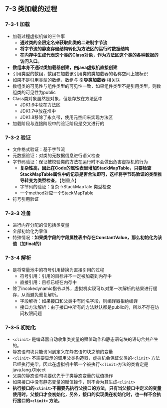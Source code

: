 ## 7-3 类加载的过程

### 7-3-1 加载

- 加载过程虚拟机做的三件事
  - **通过类的全限定名来获取此类的二进制字节流**
  - **将字节流的静态存储结构转化为方法区的运行时数据结构**
  - **在内存中生成代表这个类的Class对象，作为方法区这个类的各种数据的访问入口。**
- **数组本身不通过类加载器创建，由java虚拟机直接创建**
- 引用类型的数组，数组在加载该引用类的类加载器的名称空间上被标识
- 如果不是引用类型的数组，数组与 **引导类加载器** 相关联
- 数组类的可见性与组件类型的可见性一致，如果组件类型不是引用类型，则数组类的可见性为public
- Class类对象虽然是对象，但是存放在方法区中
  - JDK1.6中放在方法区
  - JDK1.7中放在堆中
  - JDK1.8移除了永久带，使用元空间来实现方法区
- 加载阶段与连接阶段中的验证阶段是交叉进行的

### 7-3-2 验证

- 文件格式验证：基于字节流
- 元数据验证：对类的元数据信息进行语义检查
- 字节码验证：保证被校验类的方法在运行时不会做出危害虚拟机的行为
  - **复杂性高，因此在Code的属性表里增加StackMapTable，只要检查StackMapTable属性中的记录是否合法即可，这样将字节码验证的类型推导转变为类型检查**。【划重点】
  - 字节码的验证：复杂->StackMapTale 类型检查
  - 一个method对应一个StackMapTable
- 符号引用验证

### 7-3-3 准备

- 进行内存分配的仅包括类变量
- 全部初始化为零值
- 特殊情况：**如果类字段的字段属性表中存在ConstantValue，那么初始化为该值（加final的）**

### 7-3-4 解析

- 是将常量池中的符号引用替换为直接引用的过程
  - 符号引用：引用的目标并不一定被加载到内存中
  - 直接引用：目标已经在内存中
- 除了incokedynamic指令以外，虚拟机实现可以对第一次解析的结果进行缓存，从而避免重复解析。
  - 字段解析：如果接口和父类中有同名字段，则编译器拒绝编译
  - 接口方法解析：由于接口中所有的方法默认都是public的，所以不存在访问权限问题

### 7-3-5 初始化

- `<clinit>` 是编译器自动收集类变量的赋值动作和静态语句块的语句合并产生的。
- 静态语句块只能访问到定义在静态语句块之前的变量
- `<clinit>` 不需要显示的调用父类构造器，虚拟机会保证父类的`<clinit>` 方法已经执行完毕，因此在虚拟机中第一个被执行`<clinit>`方法的类肯定是java.lang.Object
- 父类的静态语句块要优先于子类静态变量的赋值操作
- 如果接口中没有静态变量的赋值操作，则不会为其生成`<clinit>`
- **执行接口的`<clinit>`不需要先执行父接口的方法，只有当父接口中定义的变量使用时，父接口才会初始化，另外，接口的实现类在初始化时，也一样不会执行接口的`<clinit>` 方法。**

